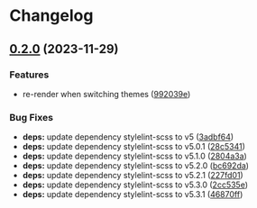 # Changelog

## [0.2.0](https://github.com/hbstack/mermaid/compare/v0.1.0...v0.2.0) (2023-11-29)


### Features

* re-render when switching themes ([992039e](https://github.com/hbstack/mermaid/commit/992039ef818ef60d6138aae1e32163348df8e0f0))


### Bug Fixes

* **deps:** update dependency stylelint-scss to v5 ([3adbf64](https://github.com/hbstack/mermaid/commit/3adbf64c72ade9a626dae4878a85c7207ba641de))
* **deps:** update dependency stylelint-scss to v5.0.1 ([28c5341](https://github.com/hbstack/mermaid/commit/28c53418b740f4b936ccaca1f5885a78aac58ce3))
* **deps:** update dependency stylelint-scss to v5.1.0 ([2804a3a](https://github.com/hbstack/mermaid/commit/2804a3ac9e0de8b447f919905ae1df245945c7ce))
* **deps:** update dependency stylelint-scss to v5.2.0 ([bc692da](https://github.com/hbstack/mermaid/commit/bc692da71a021fae5e36252ef268be67dbd4d702))
* **deps:** update dependency stylelint-scss to v5.2.1 ([227fd01](https://github.com/hbstack/mermaid/commit/227fd016ca130cda2c0469edd285fbbe4e89314c))
* **deps:** update dependency stylelint-scss to v5.3.0 ([2cc535e](https://github.com/hbstack/mermaid/commit/2cc535e52791e52bdf40591abffa77f4f2ba5d2c))
* **deps:** update dependency stylelint-scss to v5.3.1 ([46870ff](https://github.com/hbstack/mermaid/commit/46870ff8774ff1d66bb666a3c6119fe974658ef9))
